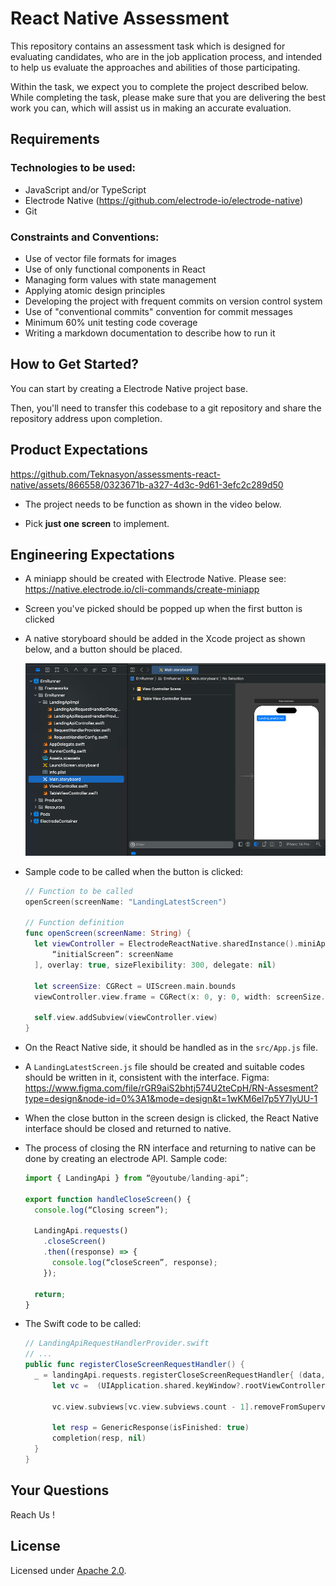 # React Native Assessment

This repository contains an assessment task which is designed for evaluating candidates, who are in the job application process, and intended to help us evaluate the approaches and abilities of those participating.

Within the task, we expect you to complete the project described below. While completing the task, please make sure that you are delivering the best work you can, which will assist us in making an accurate evaluation.


## Requirements

### Technologies to be used:

- JavaScript and/or TypeScript
- Electrode Native (https://github.com/electrode-io/electrode-native)
- Git


### Constraints and Conventions:

- Use of vector file formats for images
- Use of only functional components in React
- Managing form values with state management
- Applying atomic design principles
- Developing the project with frequent commits on version control system
- Use of "conventional commits" convention for commit messages
- Minimum 60% unit testing code coverage
- Writing a markdown documentation to describe how to run it


## How to Get Started?

You can start by creating a Electrode Native project base.

Then, you'll need to transfer this codebase to a git repository and share the repository address upon completion.


## Product Expectations

https://github.com/Teknasyon/assessments-react-native/assets/866558/0323671b-a327-4d3c-9d61-3efc2c289d50

- The project needs to be function as shown in the video below.

- Pick **just one screen** to implement.


## Engineering Expectations

- A miniapp should be created with Electrode Native. Please see: https://native.electrode.io/cli-commands/create-miniapp

- Screen you've picked should be popped up when the first button is clicked

- A native storyboard should be added in the Xcode project as shown below, and a button should be placed.

  ![Screenshot of the project](./art/xcode.jpg)

- Sample code to be called when the button is clicked:
  ```swift
  // Function to be called
  openScreen(screenName: "LandingLatestScreen")

  // Function definition
  func openScreen(screenName: String) {
    let viewController = ElectrodeReactNative.sharedInstance().miniApp(withName: “YouTubeLandingMiniapp”, properties: [
        “initialScreen”: screenName
    ], overlay: true, sizeFlexibility: 300, delegate: nil)

    let screenSize: CGRect = UIScreen.main.bounds
    viewController.view.frame = CGRect(x: 0, y: 0, width: screenSize.width, height: screenSize.height)

    self.view.addSubview(viewController.view)
  }
  ```

- On the React Native side, it should be handled as in the `src/App.js` file.

- A `LandingLatestScreen.js` file should be created and suitable codes should be written in it, consistent with the interface.
  Figma: https://www.figma.com/file/rGR9aiS2bhtj574U2teCpH/RN-Assesment?type=design&node-id=0%3A1&mode=design&t=1wKM6el7p5Y7lyUU-1

- When the close button in the screen design is clicked, the React Native interface should be closed and returned to native.

- The process of closing the RN interface and returning to native can be done by creating an electrode API. Sample code:
  ```javascript
  import { LandingApi } from “@youtube/landing-api”;

  export function handleCloseScreen() {
    console.log(“Closing screen”);

    LandingApi.requests()
      .closeScreen()
      .then((response) => {
        console.log(“closeScreen”, response);
      });

    return;
  }
  ```

- The Swift code to be called:
  ```swift
  // LandingApiRequestHandlerProvider.swift
  // ...
  public func registerCloseScreenRequestHandler() {
    _ = landingApi.requests.registerCloseScreenRequestHandler{ (data, completion) in
        let vc =  (UIApplication.shared.keyWindow?.rootViewController)!

        vc.view.subviews[vc.view.subviews.count - 1].removeFromSuperview()

        let resp = GenericResponse(isFinished: true)
        completion(resp, nil)
    }
  }
  ```


## Your Questions

Reach Us !


## License

Licensed under [Apache 2.0](LICENSE).

